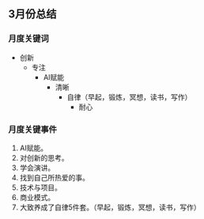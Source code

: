 ## 3月份总结
### 月度关键词
- 创新
	- 专注
		- AI赋能
			- 清晰
				- 自律（早起，锻炼，冥想，读书，写作）
					- 耐心

### 月度关键事件
1. AI赋能。
2. 对创新的思考。
3. 学会演讲。
4. 找到自己所热爱的事。
5. 技术与项目。
6. 商业模式。
7. 大致养成了自律5件套。（早起，锻炼，冥想，读书，写作）
